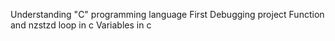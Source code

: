 Understanding "C" programming language
First Debugging project
Function and nzstzd loop in c
Variables in c
